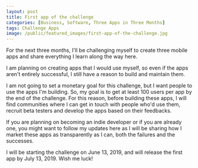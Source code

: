 ```yaml
---
layout: post
title: First app of the challenge
categories: [Business, Software, Three Apps in Three Months]
tags: Challenge Apps
image: /public/featured_images/first-app-of-the-challenge.jpg
---
```


For the next three months, I'll be challenging myself to create three mobile apps and share everything I learn along the way here.

I am planning on creating apps that I would use myself, so even if the apps aren't entirely successful, I still have a reason to build and maintain them.

I am not going to set a monetary goal for this challenge, but I want people to use the apps I'm building. So, my goal is to get at least 100 users per app by the end of the challenge. For this reason, before building these apps, I will find communities where I can get in touch with people who'd use them, recruit beta testers and develop the apps based on their feedbacks.

If you are planning on becoming an indie developer or if you are already one, you might want to follow my updates here as I will be sharing how I market these apps as transparently as I can, both the failures and the successes.

I will be starting the challenge on June 13, 2019, and will release the first app by July 13, 2019. Wish me luck!